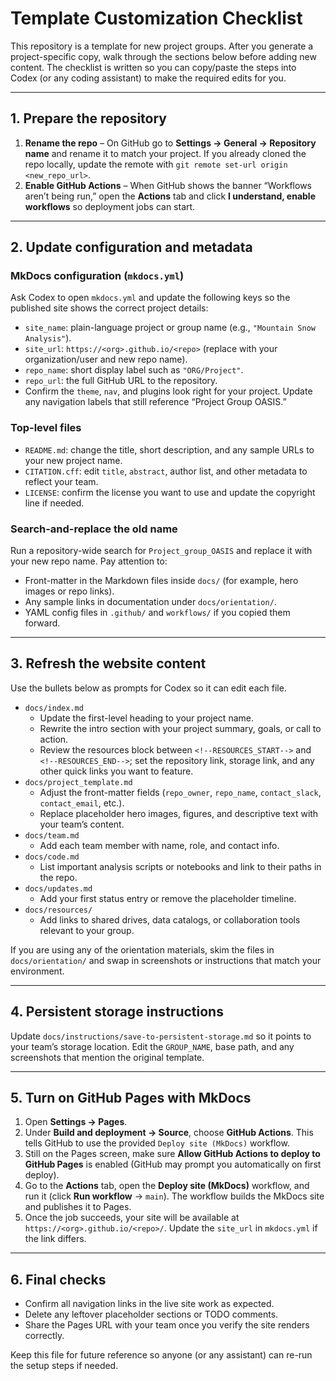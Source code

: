 # Template Customization Checklist

This repository is a template for new project groups. After you generate a project-specific copy, walk through the sections below before adding new content. The checklist is written so you can copy/paste the steps into Codex (or any coding assistant) to make the required edits for you.

---

## 1. Prepare the repository

1. **Rename the repo** – On GitHub go to **Settings → General → Repository name** and rename it to match your project. If you already cloned the repo locally, update the remote with `git remote set-url origin <new_repo_url>`.
2. **Enable GitHub Actions** – When GitHub shows the banner “Workflows aren’t being run,” open the **Actions** tab and click **I understand, enable workflows** so deployment jobs can start.

---

## 2. Update configuration and metadata

### MkDocs configuration (`mkdocs.yml`)

Ask Codex to open `mkdocs.yml` and update the following keys so the published site shows the correct project details:

- `site_name`: plain-language project or group name (e.g., `"Mountain Snow Analysis"`).
- `site_url`: `https://<org>.github.io/<repo>` (replace with your organization/user and new repo name).
- `repo_name`: short display label such as `"ORG/Project"`.
- `repo_url`: the full GitHub URL to the repository.
- Confirm the `theme`, `nav`, and plugins look right for your project. Update any navigation labels that still reference “Project Group OASIS.”

### Top-level files

- `README.md`: change the title, short description, and any sample URLs to your new project name.
- `CITATION.cff`: edit `title`, `abstract`, author list, and other metadata to reflect your team.
- `LICENSE`: confirm the license you want to use and update the copyright line if needed.

### Search-and-replace the old name

Run a repository-wide search for `Project_group_OASIS` and replace it with your new repo name. Pay attention to:

- Front-matter in the Markdown files inside `docs/` (for example, hero images or repo links).
- Any sample links in documentation under `docs/orientation/`.
- YAML config files in `.github/` and `workflows/` if you copied them forward.

---

## 3. Refresh the website content

Use the bullets below as prompts for Codex so it can edit each file.

- `docs/index.md`
  - Update the first-level heading to your project name.
  - Rewrite the intro section with your project summary, goals, or call to action.
  - Review the resources block between `<!--RESOURCES_START-->` and `<!--RESOURCES_END-->`; set the repository link, storage link, and any other quick links you want to feature.
- `docs/project_template.md`
  - Adjust the front-matter fields (`repo_owner`, `repo_name`, `contact_slack`, `contact_email`, etc.).
  - Replace placeholder hero images, figures, and descriptive text with your team’s content.
- `docs/team.md`
  - Add each team member with name, role, and contact info.
- `docs/code.md`
  - List important analysis scripts or notebooks and link to their paths in the repo.
- `docs/updates.md`
  - Add your first status entry or remove the placeholder timeline.
- `docs/resources/`
  - Add links to shared drives, data catalogs, or collaboration tools relevant to your group.

If you are using any of the orientation materials, skim the files in `docs/orientation/` and swap in screenshots or instructions that match your environment.

---

## 4. Persistent storage instructions

Update `docs/instructions/save-to-persistent-storage.md` so it points to your team’s storage location. Edit the `GROUP_NAME`, base path, and any screenshots that mention the original template.

---

## 5. Turn on GitHub Pages with MkDocs

1. Open **Settings → Pages**.
2. Under **Build and deployment → Source**, choose **GitHub Actions**. This tells GitHub to use the provided `Deploy site (MkDocs)` workflow.
3. Still on the Pages screen, make sure **Allow GitHub Actions to deploy to GitHub Pages** is enabled (GitHub may prompt you automatically on first deploy).
4. Go to the **Actions** tab, open the **Deploy site (MkDocs)** workflow, and run it (click **Run workflow** → `main`). The workflow builds the MkDocs site and publishes it to Pages.
5. Once the job succeeds, your site will be available at `https://<org>.github.io/<repo>/`. Update the `site_url` in `mkdocs.yml` if the link differs.

---

## 6. Final checks

- Confirm all navigation links in the live site work as expected.
- Delete any leftover placeholder sections or TODO comments.
- Share the Pages URL with your team once you verify the site renders correctly.

Keep this file for future reference so anyone (or any assistant) can re-run the setup steps if needed.
